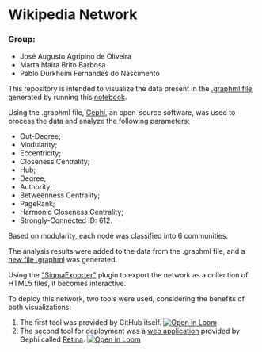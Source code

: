 # Wikipedia Network

### Group: 
- José Augusto Agripino de Oliveira
- Marta Maira Brito Barbosa
- Pablo Durkheim Fernandes do Nascimento

This repository is intended to visualize the data present in the [.graphml file](https://github.com/AugustoOliveira099/Data-Structure-II/tree/main/Wikipedia_Network_Construction_and_Analisys/cna.graphml), generated by running this [notebook](https://github.com/AugustoOliveira099/Data-Structure-II/blob/main/Wikipedia_Network_Construction_and_Analisys/wikipedia.ipynb).

Using the .graphml file, [Gephi](https://gephi.org/), an open-source software, was used to process the data and analyze the following parameters:

- Out-Degree;
- Modularity;
- Eccentricity;
- Closeness Centrality;
- Hub;
- Degree;
- Authority;
- Betweenness Centrality;
- PageRank;
- Harmonic Closeness Centrality;
- Strongly-Connected ID: 612.

Based on modularity, each node was classified into 6 communities.

The analysis results were added to the data from the .graphml file, and a [new file .graphml](https://github.com/AugustoOliveira099/Wikipedia_Network_View/blob/main/final_graph.graphml) was generated.

Using the ["SigmaExporter"](https://github.com/oxfordinternetinstitute/gephi-plugins/tree/sigmaexporter-plugin) plugin to export the network as a collection of HTML5 files, it becomes interactive.

To deploy this network, two tools were used, considering the benefits of both visualizations:

1. The first tool was provided by GitHub itself. [![Open in Loom](https://img.shields.io/badge/webpage-open%20here-green)](https://augustooliveira099.github.io/Wikipedia_Network_View/network)
2. The second tool for deployment was a [web application](https://gephi.org/plugins/#/plugin/web-publish-plugin) provided by Gephi called [Retina](https://ouestware.gitlab.io/retina/beta). [![Open in Loom](https://img.shields.io/badge/webpage-open%20here-green)](https://ouestware.gitlab.io/retina/beta/#/graph/?url=https%3A%2F%2Fgist.githubusercontent.com%2FAugustoOliveira099%2Fdd447dec82f77c20d5ad703a076fb031%2Fraw%2F91537e2cc64a0a6d429e00f3f010a56faa74b290%2Ffinal_graph.graphml&r=d&sa[]=s&sa[]=r&ca[]=i-s&ca[]=o-s&ca[]=d-s&ca[]=e-s&ca[]=c-s&ca[]=ha-s&ca[]=b-s&ca[]=p-s&ca[]=m-s&ca[]=a-s&ca[]=hu-s)
